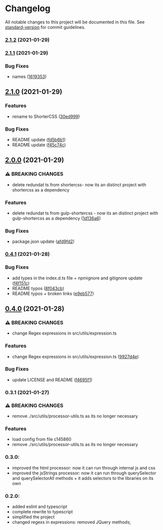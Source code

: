 # Changelog

All notable changes to this project will be documented in this file. See [standard-version](https://github.com/conventional-changelog/standard-version) for commit guidelines.

### [2.1.2](https://github.com/Matb85/gulp-shortercss/compare/v2.1.1...v2.1.2) (2021-01-29)

### [2.1.1](https://github.com/Matb85/gulp-css-shortener/compare/v2.1.0...v2.1.1) (2021-01-29)


### Bug Fixes

* names ([1619353](https://github.com/Matb85/gulp-css-shortener/commit/1619353fe410a52e220e0bcbd515fdeccd398ea3))

## [2.1.0](https://github.com/Matb85/gulp-css-shortener/compare/v2.0.0...v2.1.0) (2021-01-29)


### Features

* rename to ShorterCSS ([30ed999](https://github.com/Matb85/gulp-css-shortener/commit/30ed9992af6bff3004e47e061d506de80722a13c))


### Bug Fixes

* README update ([fd5b6b1](https://github.com/Matb85/gulp-css-shortener/commit/fd5b6b123dcece696f31871ee79004ffff6394d1))
* README update ([f45c74c](https://github.com/Matb85/gulp-css-shortener/commit/f45c74cfe2be317a8c01ead04ac11447813554d6))

## [2.0.0](https://github.com/Matb85/gulp-shortercss/compare/v0.4.1...v2.0.0) (2021-01-29)

### ⚠ BREAKING CHANGES

- delete redundat ts from shortercss- now its an distinct project with shortercss as a dependency

### Features

- delete redundat ts from gulp-shortercss - now its an distinct project with gulp-shortercss as a dependency ([1d136a6](https://github.com/Matb85/gulp-shortercss/commit/1d136a606c852562d8baf807de4061757a790e80))

### Bug Fixes

- package.json update ([afd9fd2](https://github.com/Matb85/gulp-shortercss/commit/afd9fd27a76a987eefd51c8477298f1f68ec418f))

### [0.4.1](https://github.com/Matb85/shortercss/compare/v0.4.0...v0.4.1) (2021-01-28)

### Bug Fixes

- add types in the index.d.ts file + npmignore and gitignore update ([f4f151c](https://github.com/Matb85/gulp-shortercss/commit/f4f151c139aa86f17d76cdf74a4d3f01de7dd597))
- README typos ([8f043cb](https://github.com/Matb85/gulp-shortercss/commit/8f043cbdc90b627655f89198cf0587aab0c36efc))
- README typos + broken links ([e9eb577](https://github.com/Matb85/gulp-shortercss/commit/e9eb5779322999fce9ce2c457e6ba46418c877fd))

## [0.4.0](https://github.com/Matb85/shortercss/compare/v0.3.1...v0.4.0) (2021-01-28)

### ⚠ BREAKING CHANGES

- change Regex expressions in src/utils/expression.ts

### Features

- change Regex expressions in src/utils/expression.ts ([9927d4e](https://github.com/Matb85/gulp-shortercss/commit/9927d4ea652f08f81e3e41a22c0bde8e7a99ddb4))

### Bug Fixes

- update LICENSE and README ([f4695f1](https://github.com/Matb85/gulp-shortercss/commit/f4695f1102113a86e01a12e98ab8b00fc74675c5))

### 0.3.1 (2021-01-27)

### ⚠ BREAKING CHANGES

- remove ./src/utils/processor-utils.ts as its no longer necessary

### Features

- load config from file c145860
- remove ./src/utils/processor-utils.ts as its no longer necessary

### 0.3.0:

- improved the html processor: now it can run through internal js and css
- improved the jsStrings processor: now it can run through querySelector and querySelectorAll methods + it adds selectors to the libraries on its own

### 0.2.0:

- added eslint and typescript
- complete rewrite to typescript
- simplified the project
- changed regexs in expressions: removed JQuery methods;

